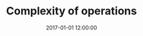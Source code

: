 ---
layout: post
title:  "Complexity of operations"
date:   2017-01-01 12:00:00
categories: data structures
---